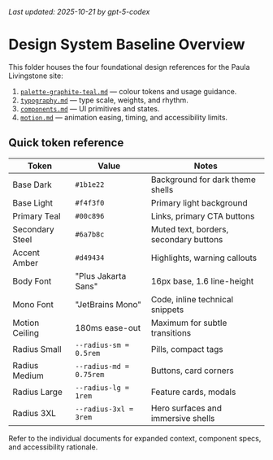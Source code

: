 _Last updated: 2025-10-21 by gpt-5-codex_

# Design System Baseline Overview

This folder houses the four foundational design references for the Paula Livingstone site:

1. [`palette-graphite-teal.md`](palette-graphite-teal.md) — colour tokens and usage guidance.
2. [`typography.md`](typography.md) — type scale, weights, and rhythm.
3. [`components.md`](components.md) — UI primitives and states.
4. [`motion.md`](motion.md) — animation easing, timing, and accessibility limits.

## Quick token reference

| Token | Value | Notes |
| --- | --- | --- |
| Base Dark | `#1b1e22` | Background for dark theme shells |
| Base Light | `#f4f3f0` | Primary light background |
| Primary Teal | `#00c896` | Links, primary CTA buttons |
| Secondary Steel | `#6a7b8c` | Muted text, borders, secondary buttons |
| Accent Amber | `#d49434` | Highlights, warning callouts |
| Body Font | "Plus Jakarta Sans" | 16px base, 1.6 line-height |
| Mono Font | "JetBrains Mono" | Code, inline technical snippets |
| Motion Ceiling | 180ms ease-out | Maximum for subtle transitions |
| Radius Small | `--radius-sm = 0.5rem` | Pills, compact tags |
| Radius Medium | `--radius-md = 0.75rem` | Buttons, card corners |
| Radius Large | `--radius-lg = 1rem` | Feature cards, modals |
| Radius 3XL | `--radius-3xl = 3rem` | Hero surfaces and immersive shells |

Refer to the individual documents for expanded context, component specs, and accessibility rationale.

